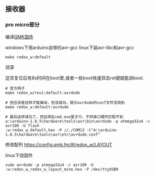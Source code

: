

## 接收器

### pro micro部分



编译[QMK固件](https://github.com/mattdibi/qmk_firmware/tree/redox_wireless/keyboards/redox_w)

windows下用arduino自带的avr-gcc
linux下装avr-libc和avr-gcc

```
make redox_w:default
```

烧录

这货复位后有8s时间在boot里,或者一些boot快速双击rst键就能进boot.

```
# 官方例子
make redox_w/rev1:default:avrdude

# 但应该是这样才能编译，但没成功，提示avrdude的conf文件没找到
make redox_w:default:avrdude

# 最后这样成功了，而且得在cmd.exe里才行，不然串口硬件匹配不到
a:\arduino-1.8.5\hardware\tools\avr\bin\avrdude -p atmega32u4 -c avr109 -U flash
:w:redox_w_default.hex -P //./COM13 -C"A:\arduino-1.8.5\hardware\tools\avr\etc\avrdude.conf"
```

修改配列
https://config.qmk.fm/#/redox_w/LAYOUT

linux下烧固件
```
sudo avrdude -p atmega32u4 -c avr109 -U :w:redox_w_redox_w_layout_mine.hex -P /dev/ttyUSB0
```